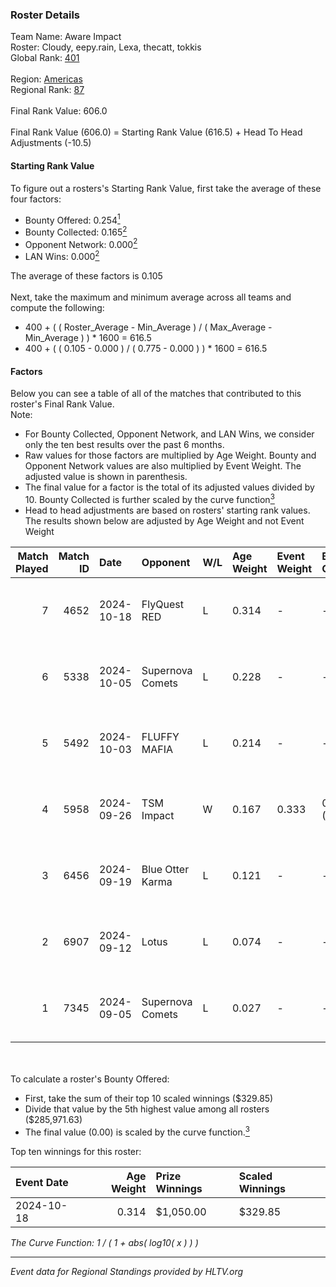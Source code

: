 ### Roster Details<br />
Team Name: Aware Impact<br />
Roster: Cloudy, eepy.rain, Lexa, thecatt, tokkis<br />
Global Rank: [401](../../standings_global_2025_02_28.md)<br />
<br />
Region: [Americas]( ../../standings_americas_2025_02_28.md)<br />
Regional Rank: [87]( ../../standings_americas_2025_02_28.md)<br />
<br />
Final Rank Value:  606.0<br />
<br />
Final Rank Value (606.0) = Starting Rank Value (616.5) + Head To Head Adjustments (-10.5)<br />

#### Starting Rank Value<br />
To figure out a rosters's Starting Rank Value, first take the average of these four factors:<br />
- Bounty Offered: 0.254[<sup>1</sup>](#table2)
- Bounty Collected: 0.165[<sup>2</sup>](#table1)
- Opponent Network: 0.000[<sup>2</sup>](#table1)
- LAN Wins: 0.000[<sup>2</sup>](#table1)

The average of these factors is 0.105<br />
<br />
Next, take the maximum and minimum average across all teams and compute the following:<br />
- 400 + ( ( Roster_Average - Min_Average ) / ( Max_Average - Min_Average ) ) * 1600 = 616.5
- 400 + ( ( 0.105 - 0.000 ) / ( 0.775 - 0.000 ) ) * 1600 = 616.5


#### Factors<br />
Below you can see a table of all of the matches that contributed to this roster's Final Rank Value.<br />
Note:<br />

- For Bounty Collected, Opponent Network, and LAN Wins, we consider only the ten best results over the past 6 months.
- Raw values for those factors are multiplied by Age Weight. Bounty and Opponent Network values are also multiplied by Event Weight. The adjusted value is shown in parenthesis.
- The final value for a factor is the total of its adjusted values divided by 10. Bounty Collected is further scaled by the curve function[<sup>3</sup>](#curveFunction)
- Head to head adjustments are based on rosters' starting rank values. The results shown below are adjusted by Age Weight and not Event Weight
<span id="table1"></span><br />


| Match Played | Match ID | Date       | Opponent         | W/L | Age Weight | Event Weight | Bounty Collected | Opponent Network | LAN Wins  | H2H Adj. | Roster                                   |
| -: | -: | :- | :- | :- | :- | :- | :- | :- | :- | -: | :- |
|            7 |     4652 | 2024-10-18 | FlyQuest RED     | L   | 0.314      | -            | -                | -                | -         |    -3.98 | Cloudy, eepy.rain, Lexa, thecatt, tokkis |
|            6 |     5338 | 2024-10-05 | Supernova Comets | L   | 0.228      | -            | -                | -                | -         |    -2.76 | Cloudy, eepy.rain, Lexa, MegaGeese, Zazu |
|            5 |     5492 | 2024-10-03 | FLUFFY MAFIA     | L   | 0.214      | -            | -                | -                | -         |    -3.09 | Cloudy, eepy.rain, Lexa, thecatt, tokkis |
|            4 |     5958 | 2024-09-26 | TSM Impact       | W   | 0.167      | 0.333        | 0.002 (0.000)    | 0.025 (0.001)    | 0 (0.000) |     2.78 | Cloudy, eepy.rain, Lexa, thecatt, tokkis |
|            3 |     6456 | 2024-09-19 | Blue Otter Karma | L   | 0.121      | -            | -                | -                | -         |    -1.90 | Cloudy, eepy.rain, Lexa, thecatt, tokkis |
|            2 |     6907 | 2024-09-12 | Lotus            | L   | 0.074      | -            | -                | -                | -         |    -1.18 | Cloudy, eepy.rain, Lexa, thecatt, tokkis |
|            1 |     7345 | 2024-09-05 | Supernova Comets | L   | 0.027      | -            | -                | -                | -         |    -0.34 | Cloudy, eepy.rain, Lexa, thecatt, tokkis |

<br />
<span id="table2"></span><br />
To calculate a roster's Bounty Offered:<br />

- First, take the sum of their top 10 scaled winnings ($329.85)
- Divide that value by the 5th highest value among all rosters ($285,971.63)
- The final value (0.00) is scaled by the curve function.[<sup>3</sup>](#curveFunction)

Top ten winnings for this roster:<br />

| Event Date | Age Weight | Prize Winnings | Scaled Winnings |
| :- | -: | :- | :- |
| 2024-10-18 |      0.314 | $1,050.00      | $329.85         |


<span id="curveFunction"></span>_The Curve Function: 1 / ( 1 + abs( log10( x ) ) )_<br />

---
_Event data for Regional Standings provided by HLTV.org_<br />
